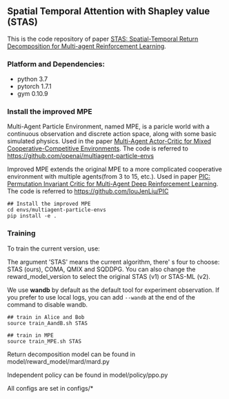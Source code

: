 ## Spatial Temporal Attention with Shapley value (STAS)
This is the code repository of paper [STAS: Spatial-Temporal Return Decomposition for Multi-agent Reinforcement Learning](https://arxiv.org/abs/2304.07520).

### Platform and Dependencies:

- python 3.7
- pytorch 1.7.1
- gym 0.10.9

### Install the improved MPE

Multi-Agent Particle Environment, named MPE, is a paricle world with a continuous observation and discrete action space, along with some basic simulated physics. Used in the paper [Multi-Agent Actor-Critic for Mixed Cooperative-Competitive Environments](https://arxiv.org/pdf/1706.02275.pdf). The code is referred to https://github.com/openai/multiagent-particle-envs

Improved MPE extends the original MPE to a more complicated cooperative environment with multiple agents(from 3 to 15, etc.). Used in paper [PIC: Permutation Invariant Critic for Multi-Agent Deep Reinforcement Learning](https://arxiv.org/pdf/1911.00025.pdf). The code is referred to https://github.com/IouJenLiu/PIC

```shell
## Install the improved MPE
cd envs/multiagent-particle-envs
pip install -e .
```

### Training

To train the current version, use:

The argument 'STAS' means the current algorithm, there' s four to choose: STAS (ours), COMA, QMIX and SQDDPG. You can also change the reward_model_version to select the original STAS (v1) or STAS-ML (v2).

We use **wandb** by default as the default tool for experiment observation. If you prefer to use local logs, you can add ```--wandb``` at the end of the command to disable wandb.
```shell
## train in Alice and Bob
source train_AandB.sh STAS

## train in MPE
source train_MPE.sh STAS
```
Return decomposition model can be found in model/reward_model/mard/mard.py

Independent policy can be found in model/policy/ppo.py

All configs are set in configs/*